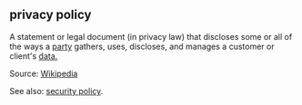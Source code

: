 ## privacy policy

<p class="c8"><span>A statement or legal document (in </span><span>privacy law</span><span>) that discloses some or all of the ways a </span><span class="c2"><a class="c3" href="#h.cn6bno48fomj">party</a></span><span>&nbsp;gathers, uses, discloses, and manages a customer or client's </span><span class="c2"><a class="c3" href="#h.o783ayrrkc6g">data.</a></span></p><p class="c8"><span>Source: </span><span class="c2"><a class="c3" href="https://www.google.com/url?q=https://en.wikipedia.org/wiki/Privacy_policy&amp;sa=D&amp;source=editors&amp;ust=1706779842783725&amp;usg=AOvVaw1PsZnMJGRn0qagBDtkt_t8">Wikipedia</a></span></p><p class="c8"><span>See also: </span><span class="c2"><a class="c3" href="#h.2fcbwog0w43a">security policy</a></span><span class="c0">.</span></p>


